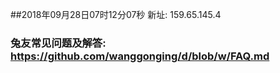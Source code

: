 ##2018年09月28日07时12分07秒 新址: 159.65.145.4
### 兔友常见问题及解答: https://github.com/wanggonging/d/blob/w/FAQ.md
